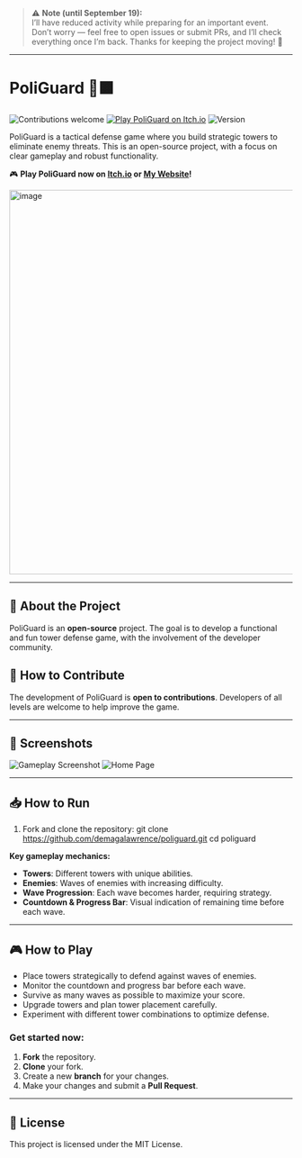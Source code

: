 > ⚠️ **Note (until September 19):**  
> I’ll have reduced activity while preparing for an important event.  
> Don’t worry — feel free to open issues or submit PRs, and I’ll check everything once I’m back. Thanks for keeping the project moving! 🚀

---

# PoliGuard 🏰🟧
![Contributions welcome](https://img.shields.io/badge/contributions-welcome-brightgreen.svg)
[![Play PoliGuard on Itch.io](https://img.shields.io/badge/Play-Now%20on%20Itch.io-ff5c5c?style=for-the-badge&logo=itch.io&logoColor=white)](https://ionmateus.itch.io/poliguard)
![Version](https://img.shields.io/badge/version-1.0.0-blue)

PoliGuard is a tactical defense game where you build strategic towers to eliminate enemy threats. This is an open-source project, with a focus on clear gameplay and robust functionality.

🎮 **Play PoliGuard now on [Itch.io](https://ionmateus.itch.io/poliguard) or [My Website](https://ionmateus.github.io/poliguard)!**


<img width="1326" height="683" alt="image" src="assets/homepage.png" />


---

## 🎯 About the Project
PoliGuard is an **open-source** project. The goal is to develop a functional and fun tower defense game, with the involvement of the developer community.


## 🚀 How to Contribute
The development of PoliGuard is **open to contributions**. Developers of all levels are welcome to help improve the game.

---

## 📸 Screenshots
![Gameplay Screenshot](assets/screenshot.png)
![Home Page](assets/homepage.png)

---
## 📥 How to Run
1. Fork and clone the repository:
git clone https://github.com/demagalawrence/poliguard.git
cd poliguard


**Key gameplay mechanics:**  
- **Towers**: Different towers with unique abilities.  
- **Enemies**: Waves of enemies with increasing difficulty.  
- **Wave Progression**: Each wave becomes harder, requiring strategy.  
- **Countdown & Progress Bar**: Visual indication of remaining time before each wave.  

---
## 🎮 How to Play
- Place towers strategically to defend against waves of enemies.  
- Monitor the countdown and progress bar before each wave.  
- Survive as many waves as possible to maximize your score.  
- Upgrade towers and plan tower placement carefully.  
- Experiment with different tower combinations to optimize defense.


### Get started now:
1. **Fork** the repository.
2. **Clone** your fork.
3. Create a new **branch** for your changes.
4. Make your changes and submit a **Pull Request**.

---

## 📄 License
This project is licensed under the MIT License.
